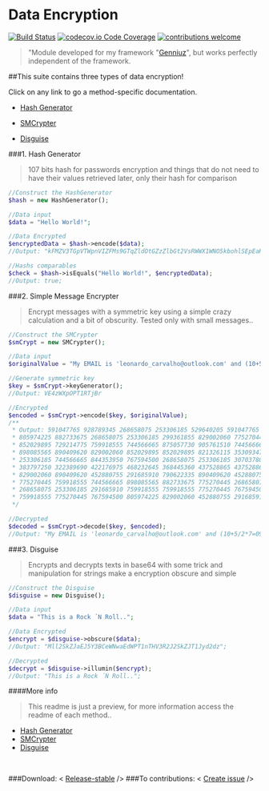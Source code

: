 Data Encryption
============

[![Build Status](https://travis-ci.org/dwyl/esta.svg?branch=master)](https://twitter.com/leobcastro94)
[![codecov.io Code Coverage](https://img.shields.io/codecov/c/github/dwyl/hapi-auth-jwt2.svg?maxAge=2592000)](https://github.com/lleocastro/encryptor/tree/master/tests)
[![contributions welcome](https://img.shields.io/badge/contributions-welcome-brightgreen.svg?style=flat)](https://github.com/lleocastro/encryptor/issues)

> "Module developed for my framework "[Genniuz](https://github.com/lleocastro/genniuz-framework)", 
but works perfectly independent of the framework.

##This suite contains three types of data encryption!

Click on any link to go a method-specific documentation.

- [Hash Generator](https://github.com/lleocastro/encryptor/blob/master/Docs/HashGenerator.md)

- [SMCrypter]()

- [Disguise]()

###1. Hash Generator

> 107 bits hash for passwords encryption and things that do 
not need to have their values retrieved later, only their hash for comparison

```php
//Construct the HashGenerator
$hash = new HashGenerator();

//Data input
$data = "Hello World!";

//Data Encrypted
$encryptedData = $hash->encode($data);
//Output: "kFMZV3TGpVTWpnVIZFMs9GTqZldOtGZzZlbGt2VsRWWX1WNO5kbohlSEpEaKRUQ0oUR1UkVUJlTSd0c6RlbwpUTVVTVaNDcQZVMrhHVpVzT";

//Hashs comparables
$check = $hash->isEquals("Hello World!", $encryptedData);
//Output: true;

```

###2. Simple Message Encrypter

> Encrypt messages with a symmetric key using a simple crazy calculation and a bit of obscurity. Tested only with small messages..

```php
//Construct the SMCrypter
$smCrypt = new SMCrypter();

//Data input
$originalValue = "My EMAIL is 'leonardo_carvalho@outlook.com' and (10+5/2*7=0999) <><because yes. çÇ>";

//Generate symmetric key
$key = $smCrypt->keyGenerator();
//Output: VE4zWXpOPT1RTjBr

//Encrypted
$encoded = $smCrypt->encode($key, $originalValue);
/** 
 * Output: 591047765 928789345 268658075 253306185 529640205 591047765 498936425 560343985 583371820 268658075 253306185
 * 805974225 882733675 268658075 253306185 299361855 829002060 775270445 852029895 844353950 744566665 875057730 767594500
 * 852029895 729214775 759918555 744566665 875057730 905761510 744566665 829002060 798298280 852029895 491260480 852029895
 * 898085565 890409620 829002060 852029895 852029895 821326115 353093470 759918555 852029895 836678005 299361855 268658075
 * 253306185 744566665 844353950 767594500 268658075 253306185 307037800 376121305 368445360 330065635 406825085 360769415
 * 383797250 322389690 422176975 468232645 368445360 437528865 437528865 437528865 314713745 268658075 253306185 291685910
 * 829002060 890409620 452880755 291685910 790622335 890409620 452880755 291685910 829002060 890409620 452880755 752242610
 * 775270445 759918555 744566665 898085565 882733675 775270445 268658075 253306185 928789345 775270445 882733675 353093470
 * 268658075 253306185 291685910 759918555 759918555 775270445 767594500 805974225 829002060 452880755 291685910 514288315
 * 759918555 775270445 767594500 805974225 829002060 452880755 291685910 790622335 890409620 452880755
 */

//Decrypted
$decoded = $smCrypt->decode($key, $encoded);
//Output: "My EMAIL is 'leonardo_carvalho@outlook.com' and (10+5/2*7=0999) <><because yes. çÇ>";

```
###3. Disguise

> Encrypts and decrypts texts in base64 with some trick and manipulation for strings make a encryption obscure and simple

```php
//Construct the Disguise
$disguise = new Disguise();

//Data input
$data = "This is a Rock ´N Roll..";

//Data Encrypted
$encrypt = $disguise->obscure($data);
//Output: "Mll2SkZJaEJ5Y3BCeWNwaEdWPT1nTHV3R2J2SkZJT1Jyd2dz";

//Decrypted
$decrypt = $disguise->illumin($encrypt);
//Output: "This is a Rock ´N Roll..";

```
####More info

> This readme is just a preview, for more information access the readme of each method.. 

- [Hash Generator](https://github.com/lleocastro/encryptor/blob/master/Docs/HashGenerator.md) 
- [SMCrypter]() 
- [Disguise]()

<br>

###Download: < [Release-stable](https://github.com/lleocastro/encryptor/releases/tag/1.1.4) />
###To contributions: < [Create issue](https://github.com/lleocastro/encryptor/issues) />
